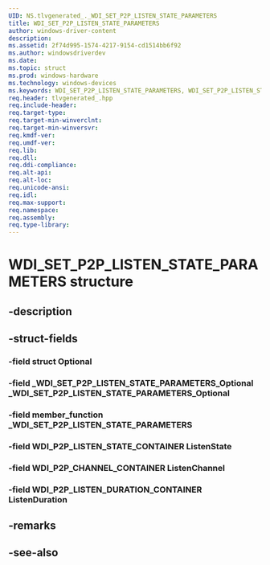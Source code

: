 ```yaml
---
UID: NS.tlvgenerated_._WDI_SET_P2P_LISTEN_STATE_PARAMETERS
title: WDI_SET_P2P_LISTEN_STATE_PARAMETERS
author: windows-driver-content
description: 
ms.assetid: 2f74d995-1574-4217-9154-cd1514bb6f92
ms.author: windowsdriverdev
ms.date: 
ms.topic: struct
ms.prod: windows-hardware
ms.technology: windows-devices
ms.keywords: WDI_SET_P2P_LISTEN_STATE_PARAMETERS, WDI_SET_P2P_LISTEN_STATE_PARAMETERS, *PWDI_SET_P2P_LISTEN_STATE_PARAMETERS
req.header: tlvgenerated_.hpp
req.include-header:
req.target-type:
req.target-min-winverclnt:
req.target-min-winversvr:
req.kmdf-ver:
req.umdf-ver:
req.lib:
req.dll:
req.ddi-compliance:
req.alt-api:
req.alt-loc:
req.unicode-ansi:
req.idl:
req.max-support:
req.namespace:
req.assembly:
req.type-library:
---
```


# WDI_SET_P2P_LISTEN_STATE_PARAMETERS structure

## -description



## -struct-fields

### -field struct Optional			
 	
### -field _WDI_SET_P2P_LISTEN_STATE_PARAMETERS_Optional _WDI_SET_P2P_LISTEN_STATE_PARAMETERS_Optional			
 	
### -field member_function _WDI_SET_P2P_LISTEN_STATE_PARAMETERS			
 	
### -field WDI_P2P_LISTEN_STATE_CONTAINER ListenState			
 	
### -field WDI_P2P_CHANNEL_CONTAINER ListenChannel			
 	
### -field WDI_P2P_LISTEN_DURATION_CONTAINER ListenDuration			
 	
## -remarks

## -see-also